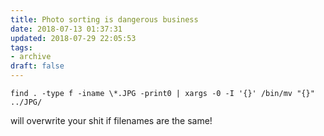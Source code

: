 ```yaml
---
title: Photo sorting is dangerous business
date: 2018-07-13 01:37:31
updated: 2018-07-29 22:05:53
tags:
- archive
draft: false
---
```


```
find . -type f -iname \*.JPG -print0 | xargs -0 -I '{}' /bin/mv "{}" ../JPG/
```

will overwrite your shit if filenames are the same!